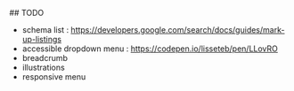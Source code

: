 
## TODO
* schema list : https://developers.google.com/search/docs/guides/mark-up-listings
* accessible dropdown menu : https://codepen.io/lisseteb/pen/LLovRO
* breadcrumb
* illustrations
* responsive menu
